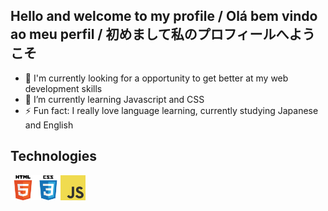 ## Hello and welcome to my profile / Olá bem vindo ao meu perfil / 初めまして私のプロフィールへようこそ

- 🔭 I'm currently looking for a opportunity to get better at my web development skills
- 🌱 I’m currently learning Javascript and CSS
- ⚡ Fun fact: I really love language learning, currently studying Japanese and English

## Technologies
<div>
  <img align="left" alt="rhtml" height="40" widht="40" src="https://raw.githubusercontent.com/github/explore/80688e429a7d4ef2fca1e82350fe8e3517d3494d/topics/html/html.png">
  <img align="left" alt="rcss" height="40" widht="40" src="https://raw.githubusercontent.com/github/explore/80688e429a7d4ef2fca1e82350fe8e3517d3494d/topics/css/css.png">
  <img align="left" alt="rjs" height="40" widht="40" src="https://raw.githubusercontent.com/github/explore/80688e429a7d4ef2fca1e82350fe8e3517d3494d/topics/javascript/javascript.png">
</div>
